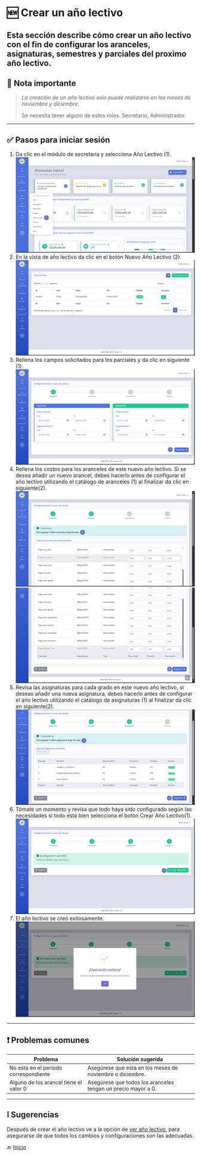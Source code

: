 # 🆕 Crear un año lectivo

Esta sección describe cómo crear un año lectivo con el fin de configurar los aranceles,
asignaturas, semestres y parciales del proximo año lectivo.
---

## 📝 Nota importante

> *La creación de un año lectivo solo puede realizarse en los meses de noviembre y diciembre.*
> 
> Se necesita tener alguno de estos roles. Secretario, Administrador

---

## ✅ Pasos para iniciar sesión

1. Da clic en el módulo de secretaria y selecciona Año Lectivo (1).
   ![Ingresar al año lectivo](../../assets/Año%20Lectivo/Año%20Lectivo1.png)
2. En la vista de año lectivo da clic en el botón Nuevo Año Lectivo (2).
   ![Seleccionar el botón de nuevo año lectivo](../../assets/Año%20Lectivo/Año%20Lectivo2.png)
3. Rellena los campos solicitados para los parciales y da clic en siguiente (1).
   ![Rellenar los aranceles y parciales](../../assets/Año%20Lectivo/Año%20Lectivo3.png)
   <div style="page-break-after: always;"></div>
4. Rellena los costos para los aranceles de este nuevo año lectivo. Si se desea añadir un nuevo arancel, debes hacerlo antes de
   configurar el año lectivo utilizando el catálogo de aranceles (1) al finalizar da clic en siguiente(2).
   ![Configurar los aranceles](../../assets/Año%20Lectivo/Año%20Lectivo4.png)
   ![Configurar los aranceles](../../assets/Año%20Lectivo/Año%20Lectivo5.png)
   <div style="page-break-after: always;"></div>
5. Revisa las asignaturas para cada grado en este nuevo año lectivo, si deseas añadir una nueva asignatura, debes hacerlo antes de
   configurar el año lectivo utilizando el catálogo de asignaturas (1) al finalizar da clic en siguiente(2).
   ![Configurar las asignaturas](../../assets/Año%20Lectivo/Año%20Lectivo6.png)
6. Tómate un momento y revisa que todo haya sido configurado según las necesidades si todo está bien selecciona el botón Crear Año Lectivo(1).
   ![Crear nuevo año lectivo](../../assets/Año%20Lectivo/Año%20Lectivo7.png)
7. El año lectivo se creó exitosamente.
![Año lectivo creado](../../assets/Año%20Lectivo/Año%20Lectivo8.png)

---

## ❗ Problemas comunes

| Problema                               | Solución sugerida                                             |
|----------------------------------------|---------------------------------------------------------------|
| No esta en el periodo correspondiente  | Asegúrese que esta en los meses de noviembre o diciembre.     |
| Alguno de los arancel tiene el valor 0 | Asegúrese que todos los aranceles tengan un precio mayor a 0. |
---

## ❕ Sugerencias
Después de crear el año lectivo ve a la opción de [ver año lectivo](Ver%20año%20lectivo.md), para asegurarse de que todos los cambios y configuraciones son las adecuadas.


🔙 [Inicio](../../Index.md)


